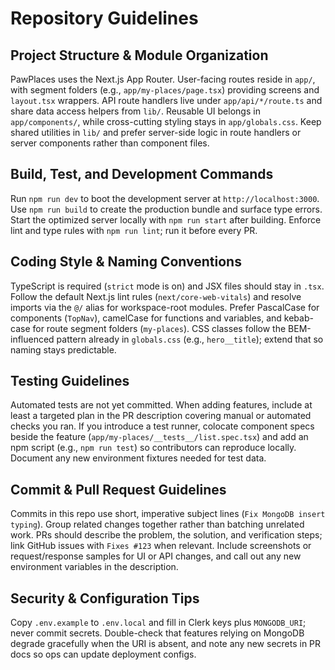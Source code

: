 ﻿# Repository Guidelines

## Project Structure & Module Organization
PawPlaces uses the Next.js App Router. User-facing routes reside in `app/`, with segment folders (e.g., `app/my-places/page.tsx`) providing screens and `layout.tsx` wrappers. API route handlers live under `app/api/*/route.ts` and share data access helpers from `lib/`. Reusable UI belongs in `app/components/`, while cross-cutting styling stays in `app/globals.css`. Keep shared utilities in `lib/` and prefer server-side logic in route handlers or server components rather than component files.

## Build, Test, and Development Commands
Run `npm run dev` to boot the development server at `http://localhost:3000`. Use `npm run build` to create the production bundle and surface type errors. Start the optimized server locally with `npm run start` after building. Enforce lint and type rules with `npm run lint`; run it before every PR.

## Coding Style & Naming Conventions
TypeScript is required (`strict` mode is on) and JSX files should stay in `.tsx`. Follow the default Next.js lint rules (`next/core-web-vitals`) and resolve imports via the `@/` alias for workspace-root modules. Prefer PascalCase for components (`TopNav`), camelCase for functions and variables, and kebab-case for route segment folders (`my-places`). CSS classes follow the BEM-influenced pattern already in `globals.css` (e.g., `hero__title`); extend that so naming stays predictable.

## Testing Guidelines
Automated tests are not yet committed. When adding features, include at least a targeted plan in the PR description covering manual or automated checks you ran. If you introduce a test runner, colocate component specs beside the feature (`app/my-places/__tests__/list.spec.tsx`) and add an npm script (e.g., `npm run test`) so contributors can reproduce locally. Document any new environment fixtures needed for test data.

## Commit & Pull Request Guidelines
Commits in this repo use short, imperative subject lines (`Fix MongoDB insert typing`). Group related changes together rather than batching unrelated work. PRs should describe the problem, the solution, and verification steps; link GitHub issues with `Fixes #123` when relevant. Include screenshots or request/response samples for UI or API changes, and call out any new environment variables in the description.

## Security & Configuration Tips
Copy `.env.example` to `.env.local` and fill in Clerk keys plus `MONGODB_URI`; never commit secrets. Double-check that features relying on MongoDB degrade gracefully when the URI is absent, and note any new secrets in PR docs so ops can update deployment configs.
